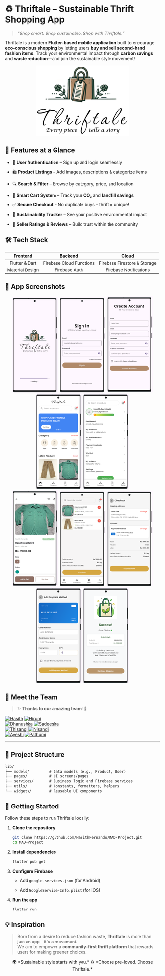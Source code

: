 # ♻️ **Thriftale – Sustainable Thrift Shopping App**

> _“Shop smart. Shop sustainable. Shop with Thriftale.”_

Thriftale is a modern **Flutter-based mobile application** built to encourage **eco-conscious shopping** by letting users **buy and sell second-hand fashion items**. Track your environmental impact through **carbon savings** and **waste reduction**—and join the sustainable style movement!

<div align="center"> <img src="assets/Screenshots/Thriftale.png" width="300" alt="Thriftale Logo"/> </div>

## 🚀 Features at a Glance

-   👤 **User Authentication** – Sign up and login seamlessly
    
-   🛍️ **Product Listings** – Add images, descriptions & categorize items
    
-   🔍 **Search & Filter** – Browse by category, price, and location
    
-   🛒 **Smart Cart System** – Track your **CO₂** and **landfill savings**
    
-   ✅ **Secure Checkout** – No duplicate buys – thrift = unique!
    
-   🌱 **Sustainability Tracker** – See your positive environmental impact
    
-   💬 **Seller Ratings & Reviews** – Build trust within the community

## 🛠️ Tech Stack


|Frontend			|Backend	|Cloud
|  :----------------:  |  :------:  |  :----:  |
|Flutter & Dart		|Firebase Cloud Functions | Firebase Firestore & Storage
|Material Design|Firebase Auth|Firebase Notifications

## 📸 App Screenshots

<div align="center"> <img src="assets/Screenshots/Screenshot1.png" width="150"/> <img src="assets/Screenshots/Screenshot2.png" width="150"/> <img src="assets/Screenshots/Screenshot3.png" width="150"/> <img src="assets/Screenshots/Screenshot4.png" width="150"/> <img src="assets/Screenshots/Screenshot5.png" width="150"/> <br/> <img src="assets/Screenshots/Screenshot6.png" width="150"/> <img src="assets/Screenshots/Screenshot7.png" width="150"/> <img src="assets/Screenshots/Screenshot8.png" width="150"/> <img src="assets/Screenshots/Screenshot9.png" width="150"/> <img src="assets/Screenshots/Screenshot10.png" width="150"/> </div>

## 👥 Meet the Team

> ✨ **Thanks to our amazing team!** 💚

[![Hasith](https://img.shields.io/badge/-Hasith%20Fernando-lightgreen?style=for-the-badge&logo=github)](https://github.com/HasithFernando)  [![Hiruni](https://img.shields.io/badge/-Hiruni%20Chathurya-lightgreen?style=for-the-badge&logo=github)](https://github.com/HiruniChathurya)  
[![Dhanushka](https://img.shields.io/badge/-Dhanushka%20Dilshan-lightgreen?style=for-the-badge&logo=github)](https://github.com/GDDDilshan)  [![Sadeesha](https://img.shields.io/badge/-Sadeesha%20Jayaweera-lightgreen?style=for-the-badge&logo=github)](https://github.com/SadeeshaJayaweera)  
[![Thisangi](https://img.shields.io/badge/-Thisangi%20Ranasinghe-lightgreen?style=for-the-badge&logo=github)](https://github.com/ThisangiRanasinghe)  [![Nisandi](https://img.shields.io/badge/-Nisandi%20Rajapaksha-lightgreen?style=for-the-badge&logo=github)](https://github.com/nisandi)  
[![Ayeshi](https://img.shields.io/badge/-Ayeshi%20Hithakshi-lightgreen?style=for-the-badge&logo=github)](https://github.com/ahcwasana)  [![Pathumi](https://img.shields.io/badge/-Pathumi%20Chamuditha-lightgreen?style=for-the-badge&logo=github)](https://github.com/ChamudithaHAP)

----------

## 📁 Project Structure

```
lib/
├── models/         # Data models (e.g., Product, User)
├── pages/          # UI screens/pages
├── services/       # Business logic and Firebase services
├── utils/          # Constants, formatters, helpers
└── widgets/        # Reusable UI components

```

## 🧪 Getting Started

Follow these steps to run Thriftale locally:

1.  **Clone the repository**
    
    ```bash
    git clone https://github.com/HasithFernando/MAD-Project.git
    cd MAD-Project
    ```
    
2.  **Install dependencies**
    
    ```bash
    flutter pub get
    ```
    
3.  **Configure Firebase**
    
    -   Add `google-services.json` (for Android)
        
    -   Add `GoogleService-Info.plist` (for iOS)
        
4.  **Run the app**
    
    ```bash
    flutter run
    ```    

## 💡 Inspiration

> Born from a desire to reduce fashion waste, **Thriftale** is more than just an app—it's a movement.  
> We aim to empower a **community-first thrift platform** that rewards users for making greener choices.

<div align="center"> 🌍 *Sustainable style starts with you.* ♻️ *Choose pre-loved. Choose Thriftale.* </div>